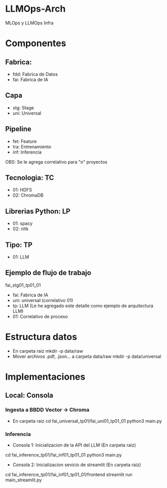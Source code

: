 # LLMOps-Arch
MLOps y LLMOps Infra

# Componentes 
## Fabrica:
- fdd: Fabrica de Datos
- fai: Fabrica de IA

## Capa
- stg: Stage
- uni: Universal

## Pipeline
- fet: Feature
- tra: Entrenamiento
- inf: Inferencia

OBS: Se le agrega correlativo para "n" proyectos

## Tecnologia: TC
- 01: HDFS
- 02: ChromaDB

## Librerias Python: LP
- 01: spacy
- 02: nltk

## Tipo: TP
- 01: LLM

## Ejemplo de flujo de trabajo
fai_stg01_tp01_01
- fai: Fabrica de IA
- uni: universal (correlativo 01)
- tp: LLM (Le he agregado este detalle como ejemplo de arquitectura LLM)
- 01: Correlativo de proceso

# Estructura datos
- En carpeta raiz
mkdir -p data/raw
- Mover archivos .pdf, .json... a carpeta data/raw
mkdir -p data/universal

# Implementaciones

## Local: Consola
### Ingesta a BBDD Vector -> Chroma
- En carpeta raiz
cd fai_universal_tp01/fai_uni01_tp01_01
python3 main.py

### Inferencia
- Consola 1: Inicializacion de la API del LLM (En carpeta raiz)

cd fai_inference_tp01/fai_inf01_tp01_01
python3 main.py 

- Consola 2: Inicializacion sevicio de streamlit (En carpeta raiz)

cd fai_inference_tp01/fai_inf01_tp01_01/frontend
streamlit run main_streamlit.py